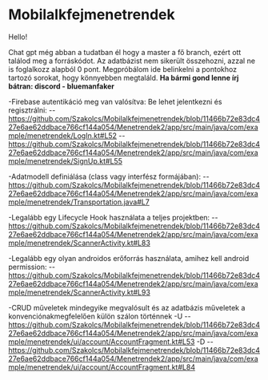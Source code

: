 # Mobilalkfejmenetrendek
Hello!

Chat gpt még abban a tudatban él hogy a master a fő branch, ezért ott találod meg a forráskódot. 
Az adatbázist nem sikerült összehozni, azzal ne is foglalkozz alapból 0 pont.
Megpróbálom ide belinkelni a pontokhoz tartozó sorokat, hogy könnyebben megtaláld.
**Ha bármi gond lenne írj bátran: discord - bluemanfaker** 

  -Firebase autentikáció meg van valósítva: Be lehet jelentkezni és regisztrálni:
    --https://github.com/Szakolcs/Mobilalkfejmenetrendek/blob/11466b72e83dc427e6ae62ddbace766cf144a054/Menetrendek2/app/src/main/java/com/example/menetrendek/LogIn.kt#L52
    --https://github.com/Szakolcs/Mobilalkfejmenetrendek/blob/11466b72e83dc427e6ae62ddbace766cf144a054/Menetrendek2/app/src/main/java/com/example/menetrendek/SignUp.kt#L55

    
  -Adatmodell definiálása (class vagy interfész formájában):
    --https://github.com/Szakolcs/Mobilalkfejmenetrendek/blob/11466b72e83dc427e6ae62ddbace766cf144a054/Menetrendek2/app/src/main/java/com/example/menetrendek/Transportation.java#L7


  -Legalább egy Lifecycle Hook használata a teljes projektben:
    --https://github.com/Szakolcs/Mobilalkfejmenetrendek/blob/11466b72e83dc427e6ae62ddbace766cf144a054/Menetrendek2/app/src/main/java/com/example/menetrendek/ScannerActivity.kt#L83


  -Legalább egy olyan androidos erőforrás használata, amihez kell android permission:
    --https://github.com/Szakolcs/Mobilalkfejmenetrendek/blob/11466b72e83dc427e6ae62ddbace766cf144a054/Menetrendek2/app/src/main/java/com/example/menetrendek/ScannerActivity.kt#L93

  -CRUD műveletek mindegyike megvalósult és az adatbázis műveletek a konvenciónakmegfelelően külön szálon történnek
    -U
      --https://github.com/Szakolcs/Mobilalkfejmenetrendek/blob/11466b72e83dc427e6ae62ddbace766cf144a054/Menetrendek2/app/src/main/java/com/example/menetrendek/ui/account/AccountFragment.kt#L53
    -D
      --https://github.com/Szakolcs/Mobilalkfejmenetrendek/blob/11466b72e83dc427e6ae62ddbace766cf144a054/Menetrendek2/app/src/main/java/com/example/menetrendek/ui/account/AccountFragment.kt#L84

